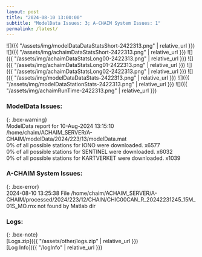 ```yaml
---
layout: post
title: "2024-08-10 13:00:00"
subtitle: "ModelData Issues: 3; A-CHAIM System Issues: 1"
permalink: /latest/
---
```


![]({{ "/assets/img/modelDataDataStatsShort-2422313.png" | relative_url }})
![]({{ "/assets/img/achaimDataStatsShort-2422313.png" | relative_url }})
![]({{ "/assets/img/achaimDataStatsLong00-2422313.png" | relative_url }})
![]({{ "/assets/img/achaimDataStatsLong01-2422313.png" | relative_url }})
![]({{ "/assets/img/achaimDataStatsLong02-2422313.png" | relative_url }})
![]({{ "/assets/img/modelDataDataStats-2422313.png" | relative_url }})
![]({{ "/assets/img/modelDataStationStats-2422313.png" | relative_url }})
![]({{ "/assets/img/achaimRunTime-2422313.png" | relative_url }})


### ModelData Issues:  
  
{: .box-warning}  
 ModelData report for 10-Aug-2024 13:15:10   
 /home/chaim/ACHAIM_SERVER/A-CHAIM/modelData/2024/223/13/modelData.mat   
 0% of all possible stations for IONO were downloaded. x6577   
 0% of all possible stations for SENTINEL were downloaded. x6032   
 0% of all possible stations for KARTVERKET were downloaded. x1039   
  
### A-CHAIM System Issues:  
  
{: .box-error}  
2024-08-10 13:25:38 File /home/chaim/ACHAIM_SERVER/A-CHAIM/processed/2024/223/12/CHAIN/CHIC00CAN_R_20242231245_15M_01S_MO.rnx not found by Matlab dir  

### Logs:  
  
{: .box-note}  
[Logs.zip]({{ "/assets/other/logs.zip" | relative_url }})  
[Log Info]({{ "/logInfo" | relative_url }})  
